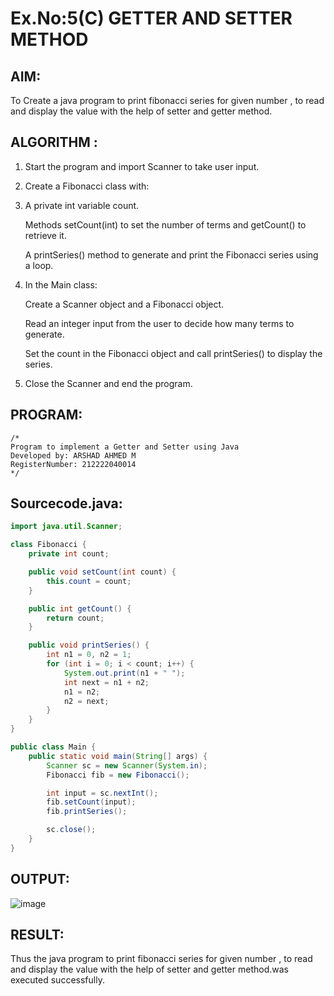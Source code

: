 # Ex.No:5(C)    GETTER AND SETTER METHOD

## AIM:
To Create a java program to print fibonacci series for given number , to read and display the value with the help of setter and getter method.

## ALGORITHM :
1. Start the program and import Scanner to take user input.

2. Create a Fibonacci class with:

3. A private int variable count.

   Methods setCount(int) to set the number of terms and getCount() to retrieve it.
   
   A printSeries() method to generate and print the Fibonacci series using a loop.

4. In the Main class:

   Create a Scanner object and a Fibonacci object.
   
   Read an integer input from the user to decide how many terms to generate.
   
   Set the count in the Fibonacci object and call printSeries() to display the series.

5. Close the Scanner and end the program.


## PROGRAM:
 ```
/*
Program to implement a Getter and Setter using Java
Developed by: ARSHAD AHMED M
RegisterNumber: 212222040014
*/
```

## Sourcecode.java:
```java
import java.util.Scanner;

class Fibonacci {
    private int count;

    public void setCount(int count) {
        this.count = count;
    }

    public int getCount() {
        return count;
    }

    public void printSeries() {
        int n1 = 0, n2 = 1;
        for (int i = 0; i < count; i++) {
            System.out.print(n1 + " ");
            int next = n1 + n2;
            n1 = n2;
            n2 = next;
        }
    }
}

public class Main {
    public static void main(String[] args) {
        Scanner sc = new Scanner(System.in);
        Fibonacci fib = new Fibonacci();

        int input = sc.nextInt();
        fib.setCount(input);
        fib.printSeries();

        sc.close();
    }
}
```

## OUTPUT:

![image](https://github.com/user-attachments/assets/3f2c59a9-3be2-4162-af36-f7a26eb2f318)


## RESULT:
Thus the java program to print fibonacci series for given number , to read and display the value with the help of setter and getter method.was executed successfully.





